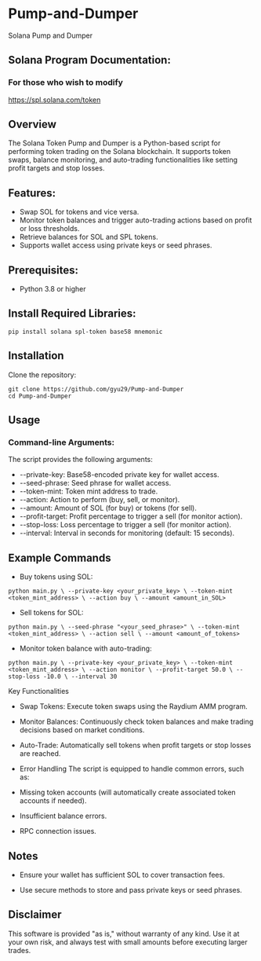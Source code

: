 # Pump-and-Dumper
Solana Pump and Dumper

## Solana Program Documentation:  
### For those who wish to modify  
https://spl.solana.com/token  

## Overview

The Solana Token Pump and Dumper is a Python-based script for performing token trading on the Solana blockchain. It supports token swaps, balance monitoring, and auto-trading functionalities like setting profit targets and stop losses.

## Features: 

* Swap SOL for tokens and vice versa.
* Monitor token balances and trigger auto-trading actions based on profit or loss thresholds.
* Retrieve balances for SOL and SPL tokens.
* Supports wallet access using private keys or seed phrases.

## Prerequisites:
* Python 3.8 or higher

## Install Required Libraries:
`pip install solana spl-token base58 mnemonic`

## Installation
Clone the repository:

`git clone https://github.com/gyu29/Pump-and-Dumper`  
`cd Pump-and-Dumper`  

## Usage

### Command-line Arguments:
The script provides the following arguments:

* --private-key: Base58-encoded private key for wallet access.
* --seed-phrase: Seed phrase for wallet access.
* --token-mint: Token mint address to trade.
* --action: Action to perform (buy, sell, or monitor).
* --amount: Amount of SOL (for buy) or tokens (for sell).
* --profit-target: Profit percentage to trigger a sell (for monitor action).
* --stop-loss: Loss percentage to trigger a sell (for monitor action).
* --interval: Interval in seconds for monitoring (default: 15 seconds).

## Example Commands

* Buy tokens using SOL:

`python main.py \
    --private-key <your_private_key> \
    --token-mint <token_mint_address> \
    --action buy \
    --amount <amount_in_SOL>`  

* Sell tokens for SOL:

`python main.py \
    --seed-phrase "<your_seed_phrase>" \
    --token-mint <token_mint_address> \
    --action sell \
    --amount <amount_of_tokens>`

* Monitor token balance with auto-trading:

`python main.py \
    --private-key <your_private_key> \
    --token-mint <token_mint_address> \
    --action monitor \
    --profit-target 50.0 \
    --stop-loss -10.0 \
    --interval 30`

Key Functionalities

* Swap Tokens:
Execute token swaps using the Raydium AMM program.

* Monitor Balances:
Continuously check token balances and make trading decisions based on market conditions.

* Auto-Trade:
Automatically sell tokens when profit targets or stop losses are reached.

* Error Handling
The script is equipped to handle common errors, such as:
* Missing token accounts (will automatically create associated token accounts if needed).
* Insufficient balance errors.
* RPC connection issues.

## Notes

* Ensure your wallet has sufficient SOL to cover transaction fees.

* Use secure methods to store and pass private keys or seed phrases.

## Disclaimer
This software is provided "as is," without warranty of any kind. Use it at your own risk, and always test with small amounts before executing larger trades.

